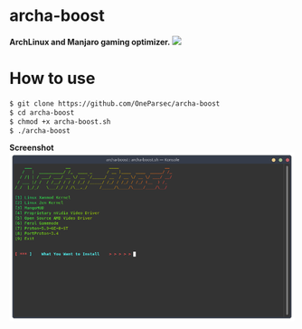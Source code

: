 # archa-boost
**ArchLinux and Manjaro gaming optimizer.**
<img src=https://img.shields.io/badge/platform-GNU%2FLinux-blue>
# How to use
```
$ git clone https://github.com/OneParsec/archa-boost
$ cd archa-boost
$ chmod +x archa-boost.sh
$ ./archa-boost
```
**Screenshot**
![](images/screenshot.png)
